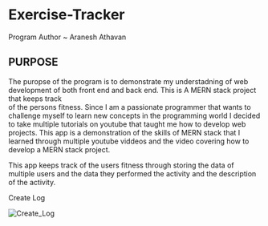 # Exercise-Tracker 

Program Author ~ Aranesh Athavan 

PURPOSE  
--------- 

The puropse of the program is to demonstrate my understadning of web development 
of both front end and back end. This is A MERN stack project that keeps track  
of the persons fitness. Since I am a passionate programmer that wants to challenge 
myself to learn new concepts in the programming world I decided to take multiple 
tutorials on youtube that taught me how to develop web projects. This app is 
a demonstration of the skills of MERN stack that I learned through 
multiple youtube viddeos and the video covering how to develop a MERN stack 
project. 

This app keeps track of the users fitness through storing the data of multiple users and 
the data they performed the activity and the description of the activity.  

Create Log

![Create_Log](https://user-images.githubusercontent.com/59774953/104797702-2ef96180-578e-11eb-895a-97cd54a9f9d5.png) 



